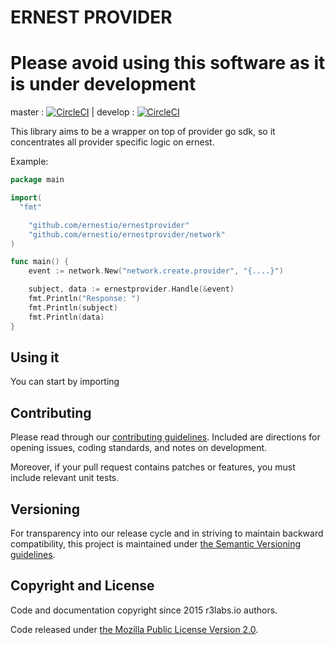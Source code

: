 # ERNEST PROVIDER

# Please avoid using this software as it is under development

master : [![CircleCI](https://circleci.com/gh/ernestio/ernestconnector/tree/master.svg?style=svg)](https://circleci.com/gh/ernestio/ernestprovider/tree/master) | develop : [![CircleCI](https://circleci.com/gh/ernestio/ernestprovider/tree/develop.svg?style=svg)](https://circleci.com/gh/ernestio/ernestprovider/tree/develop)

This library aims to be a wrapper on top of provider go sdk, so it concentrates all provider specific logic on ernest.

Example:
```go
package main

import(
  "fmt"

	"github.com/ernestio/ernestprovider"
	"github.com/ernestio/ernestprovider/network"
)

func main() {
	event := network.New("network.create.provider", "{....}")

	subject, data := ernestprovider.Handle(&event)
	fmt.Println("Response: ")
	fmt.Println(subject)
	fmt.Println(data)
}
```

## Using it

You can start by importing


## Contributing

Please read through our
[contributing guidelines](CONTRIBUTING.md).
Included are directions for opening issues, coding standards, and notes on
development.

Moreover, if your pull request contains patches or features, you must include
relevant unit tests.

## Versioning

For transparency into our release cycle and in striving to maintain backward
compatibility, this project is maintained under [the Semantic Versioning guidelines](http://semver.org/).

## Copyright and License

Code and documentation copyright since 2015 r3labs.io authors.

Code released under
[the Mozilla Public License Version 2.0](LICENSE).

